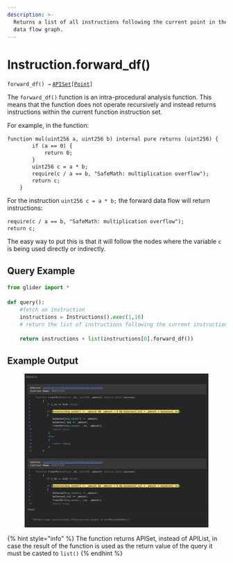 ```yaml
---
description: >-
  Returns a list of all instructions following the current point in the current
  data flow graph.
---
```


# Instruction.forward\_df()

`forward_df() →` [`APISet`](../iterables/apiset.md)`[`[`Point`](../point/)`]`

The `forward_df()` function is an intra-procedural analysis function. This means that the function does not operate recursively and instead returns instructions within the current function instruction set.

For example, in the function:&#x20;

```solidity
function mul(uint256 a, uint256 b) internal pure returns (uint256) {
        if (a == 0) {
            return 0;
        }
        uint256 c = a * b;
        require(c / a == b, "SafeMath: multiplication overflow");
        return c;
    }
```

For the instruction `uint256 c = a * b;` the forward data flow will return instructions:

```solidity
require(c / a == b, "SafeMath: multiplication overflow");
return c;
```

The easy way to put this is that it will follow the nodes where the variable `c` is being used directly or indirectly.

## Query Example

```python
from glider import *

def query():
    #fetch an instruction
    instructions = Instructions().exec(1,16)
    # return the list of instructions following the current instruction
  
    return instructions + list(instructions[0].forward_df())
```

## Example Output

<figure><img src="../../.gitbook/assets/image (1).png" alt=""><figcaption></figcaption></figure>



{% hint style="info" %}
The function returns APISet, instead of APIList, in case the result of the function is used as the return value of the query it must be casted to `list()`
{% endhint %}
